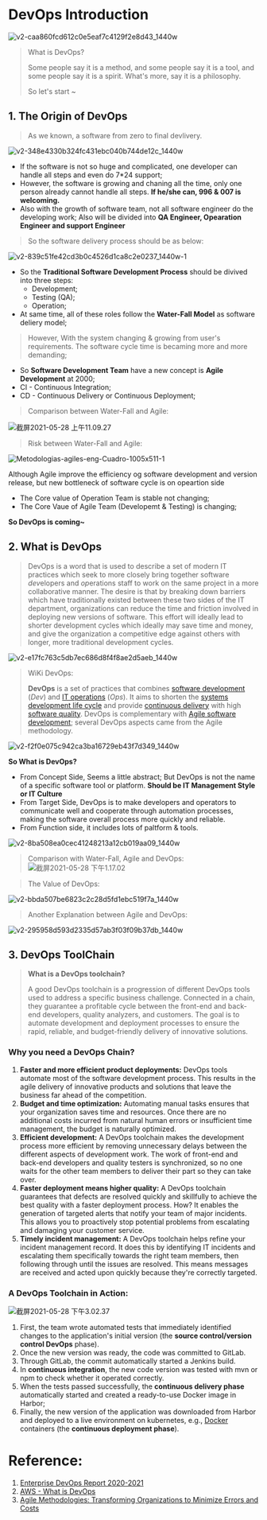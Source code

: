 # DevOps Introduction

![v2-caa860fcd612c0e5eaf7c4129f2e8d43_1440w](assets/v2-caa860fcd612c0e5eaf7c4129f2e8d43_1440w.jpg)

> What is DevOps?  
>
> Some people say it is a method, and some people say it is a tool, and some people say it is a spirit. What's more, say it is a philosophy. 
>
> So let's start ~

## 1. The Origin of DevOps

> As we known,  a software from zero to final devlivery.

![v2-348e4330b324fc431ebc040b744de12c_1440w](assets/v2-348e4330b324fc431ebc040b744de12c_1440w.jpg)



- If the software is not so huge and complicated, one developer can handle all steps and even do 7*24 support;
- However, the software is growing and chaning all the time, only one person already cannot handle all steps.  **If he/she can, 996 & 007 is welcoming.**
- Also with the growth of software  team, not all software engineer do the developing work; Also will be divided into **QA Engineer, Opearation Engineer and support Engineer**

> So the software delivery process should be as below:

![v2-839c51fe42cd3b0c4526d1ca8c2e0237_1440w-1](assets/v2-839c51fe42cd3b0c4526d1ca8c2e0237_1440w-1.png)

- So the **Traditional Software Development Process** should be divived into three steps:  
  - Development;
  - Testing (QA);
  - Operation;
- At same time, all of these roles follow the **Water-Fall Model** as software deliery model;

> However, With the system changing & growing from user's requirements. The software cycle time is becaming more and more demanding;

- So **Software Development Team** have a new concept is **Agile Development** at 2000;
- CI  - Continuous Integration;
- CD - Continuous Delivery or Continuous Deployment;

> Comparison between Water-Fall and Agile:

![截屏2021-05-28 上午11.09.27](assets/截屏2021-05-28上午11.09.27.png)

> Risk between Water-Fall and Agile:

![Metodologias-agiles-eng-Cuadro-1005x511-1](assets/Metodologias-agiles-eng-Cuadro-1005x511-1.jpg)



Although Agile improve the efficiency og software development and version release, but new bottleneck of software cycle is on opeartion side

- The Core value of Operation Team is stable not changing;
- The Core Vaue of Agile Team (Developemt & Testing) is changing;

**So DevOps is coming~**

## 2. What is DevOps

> DevOps is a word that is used to describe a set of modern IT practices which seek to more closely bring together software *dev*elopers and *op*erations staff to work on the same project in a more collaborative manner. The desire is that by breaking down barriers which have traditionally existed between these two sides of the IT department, organizations can reduce the time and friction involved in deploying new versions of software. This effort will ideally lead to shorter development cycles which ideally may save time and money, and give the organization a competitive edge against others with longer, more traditional development cycles.

![v2-e17fc763c5db7ec686d8f4f8ae2d5aeb_1440w](assets/v2-e17fc763c5db7ec686d8f4f8ae2d5aeb_1440w.jpg)

> WiKi DevOps:
>
> **DevOps** is a set of practices that combines [software development](https://en.wikipedia.org/wiki/Software_development) (*Dev*) and [IT operations](https://en.wikipedia.org/wiki/IT_operations) (*Ops*). It aims to shorten the [systems development life cycle](https://en.wikipedia.org/wiki/Systems_development_life_cycle) and provide [continuous delivery](https://en.wikipedia.org/wiki/Continuous_delivery) with high [software quality](https://en.wikipedia.org/wiki/Software_quality). DevOps is complementary with [Agile software development](https://en.wikipedia.org/wiki/Agile_software_development); several DevOps aspects came from the Agile methodology.

![v2-f2f0e075c942ca3ba16729eb43f7d349_1440w](assets/v2-f2f0e075c942ca3ba16729eb43f7d349_1440w.png)

**So What is DevOps?**

- From Concept Side, Seems a little abstract; But DevOps is not the name of a specific software tool or platform. **Should be IT Management Style or IT Culture**
- From Target Side, DevOps is to make developers and operators to communicate well and cooperate through automation processes, making the software overall process more quickly and reliable.
- From Function side, it includes lots of paltform & tools.

![v2-8ba508ea0cec41248213a12cb019aa09_1440w](assets/v2-8ba508ea0cec41248213a12cb019aa09_1440w.jpg)

>  Comparison with Water-Fall, Agile and DevOps:
![截屏2021-05-28 下午1.17.02](assets/截屏2021-05-28下午1.17.02.png)

> The Value of DevOps:

![v2-bbda507be6823c2c28d5fd1ebc519f7a_1440w](assets/v2-bbda507be6823c2c28d5fd1ebc519f7a_1440w.png)

> Another Explanation between Agile and DevOps:

![v2-295958d593d2335d57ab3f03f09b37db_1440w](assets/v2-295958d593d2335d57ab3f03f09b37db_1440w.jpg)

## 3. DevOps ToolChain

> **What is a DevOps toolchain?**
>
> A good DevOps toolchain is a progression of different DevOps tools used to address a specific business challenge. Connected in a chain, they guarantee a profitable cycle between the front-end and back-end developers, quality analyzers, and customers. The goal is to automate development and deployment processes to ensure the rapid, reliable, and budget-friendly delivery of innovative solutions.

### Why you need a DevOps Chain?

1. **Faster and more efficient product deployments:** DevOps tools automate most of the software development process. This results in the agile delivery of innovative products and solutions that leave the business far ahead of the competition.
2. **Budget and time optimization:** Automating manual tasks ensures that your organization saves time and resources. Once there are no additional costs incurred from natural human errors or insufficient time management, the budget is naturally optimized.
3. **Efficient development:** A DevOps toolchain makes the development process more efficient by removing unnecessary delays between the different aspects of development work. The work of front-end and back-end developers and quality testers is synchronized, so no one waits for the other team members to deliver their part so they can take over.
4. **Faster deployment means higher quality:** A DevOps toolchain guarantees that defects are resolved quickly and skillfully to achieve the best quality with a faster deployment process. How? It enables the generation of targeted alerts that notify your team of major incidents. This allows you to proactively stop potential problems from escalating and damaging your customer service.
5. **Timely incident management:** A DevOps toolchain helps refine your incident management record. It does this by identifying IT incidents and escalating them specifically towards the right team members, then following through until the issues are resolved. This means messages are received and acted upon quickly because they're correctly targeted.

### A DevOps Toolchain in Action:

![截屏2021-05-28 下午3.02.37](assets/截屏2021-05-28下午3.02.37.png)



1. First, the team wrote automated tests that immediately identified changes to the application's initial version (the **source control/version control DevOps** phase).
2. Once the new version was ready, the code was committed to GitLab.
3. Through GitLab, the commit automatically started a Jenkins build.
4. In **continuous integration**, the new code version was tested with mvn or npm to check whether it operated correctly.
5. When the tests passed successfully, the **continuous delivery phase** automatically started and created a ready-to-use Docker image in Harbor;
6. Finally, the new version of the application was downloaded from Harbor and deployed to a live environment on kubernetes, e.g., [Docker](https://opensource.com/resources/what-docker) containers (the **continuous deployment phase**).

# Reference:

1. [Enterprise DevOps Report 2020-2021](https://azure.microsoft.com/en-us/resources/enterprise-devops-report-20202021/)
2. [AWS - What is DevOps](https://aws.amazon.com/devops/what-is-devops/?nc1=h_ls)
3. [Agile Methodologies: Transforming Organizations to Minimize Errors and Costs](https://www.ie.edu/insights/articles/agile-methodologies-transforming-organizations-to-minimize-errors-and-costs/)

